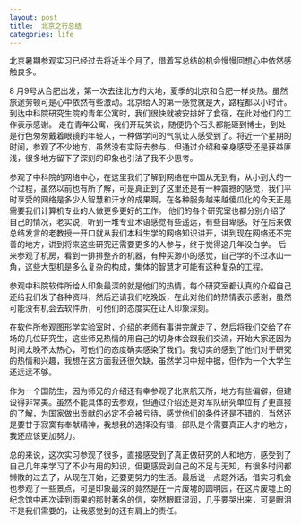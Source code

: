 ```yaml
---
layout: post
title:  北京之行总结
categories: life
---
```


北京暑期参观实习已经过去将近半个月了，借着写总结的机会慢慢回想心中依然感触良多。    

8 月9号从合肥出发，第一次去往北方的大地，夏季的北京和合肥一样炎热。虽然旅途劳顿可是心中依然有些激动。北京给人的第一感觉就是大，路程都以小时计。到达中科院研究生院的青年公寓时，我们很快就被安排好了食宿，在此对他们的工作表示感谢。    走在青年公寓，我们开玩笑说，随便扔个石头都能砸到博士，到处是行色匆匆戴着眼镜的年轻人，一种做学问的气氛让人感受到了。将近一个星期的时间，参观了不少地方，虽然没有实际去参与，但通过介绍和亲身感受还是获益匪浅，很多地方留下了深刻的印象也引法了我不少思考。

参观了中科院的网络中心，在这里我们了解到网络在中国从无到有，从小到大的一个过程，虽然以前也有所了解，可是真正到了这里还是有一种震撼的感觉，我们平时享受的网络是多少人智慧和汗水的成果啊，在各种服务越来越傻瓜化的今天正是需要我们计算机专业的人做更多更好的工作。    他们的各个研究室也都分别介绍了自己的情况，老实说，听到一堆专业术语感觉有些遥远，有些自卑感，好在后来做总结发言的老教授一开口就从我们本科生学的网络知识讲开，讲到现在网络还不完善的地方，讲到将来这些研究还需要更多的人参与，终于觉得这几年没白学。    后来参观了机房，看到一排排整齐的机器，有种买渺小的感觉，自己学的不过冰山一角，这些大型机是多么复杂的构成，集体的智慧才可能有这种复杂的工程。

参观中科院软件所给人印象最深的就是他们的热情，每个研究室都认真的介绍自己还给我们发了各种资料，然后还请我们吃晚饭，在此对他们的热情表示感谢，虽然可能没有机会去软件所，可他们的态度实在让人印象深刻。   

在软件所参观图形学实验室时，介绍的老师有事讲完就走了，然后将我们交给了在场的几位研究生，这些师兄热情的用自己的切身体会跟我们交流，开始大家还因为时间太晚不太热心，可他们的态度确实感染了我们。我切实的感到了他们对于研究的热情和兴趣，我想在这方面我还很欠缺，虽然学习中规中据，但作为一个大学生还远远不够。

作为一个国防生，因为师兄的介绍还有幸参观了北京航天所，地方有些偏僻，但建设得非常美。虽然不能具体的去参观，但通过介绍还是对军队研究单位有了更直接的了解，为国家做出贡献的必定不会被亏待，感觉他们的条件还是不错的，当然还是要甘于寂寞有奉献精神，我想我的选择没有错，部队是个需要真正人才的地方，我还应该更加努力。

总的来说，这次实习参观了很多，直接感受到了真正做研究的人和地方，感受到了自己几年来学习了不少有用的知识，但更感受到自己的不足与无知，有很多时间都懒散的过去了，从现在开始，还要更努力的生活。最后说一点题外话，借实习机会也参观了一些景点，可是印象最深的竟然是在一片废墟的圆明园，在这片废墟上的纪念馆中再次读到雨果的那封著名的信，突然眼眶湿润，几乎要哭出来，可是眼泪不是我们需要的，让我感觉到的还有肩上的责任。